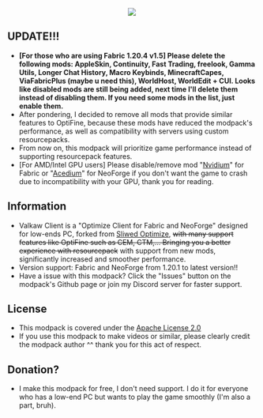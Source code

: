 <p align="center">
  <img src="https://i.imgur.com/YwWsgOQ.png" />
</p>

## UPDATE!!!
- **[For those who are using Fabric 1.20.4 v1.5] Please delete the following mods: AppleSkin, Continuity, Fast Trading, freelook, Gamma Utils, Longer Chat History, Macro Keybinds, MinecraftCapes, ViaFabricPlus (maybe u need this), WorldHost, WorldEdit +  CUI. Looks like disabled mods are still being added, next time I'll delete them instead of disabling them. If you need some mods in the list, just enable them.**
- After pondering, I decided to remove all mods that provide similar features to OptiFine, because these mods have reduced the modpack's performance, as well as compatibility with servers using custom resourcepacks.
- From now on, this modpack will prioritize game performance instead of supporting resourcepack features.
- [For AMD/Intel GPU users] Please disable/remove mod "[Nvidium](https://modrinth.com/mod/nvidium)" for Fabric or "[Acedium](https://github.com/ferriarnus/acedium)" for NeoForge if you don't want the game to crash due to incompatibility with your GPU, thank you for reading.

## Information
- Valkaw Client is a "Optimize Client for Fabric and NeoForge" designed for low-ends PC, forked from [Sliwed Optimize](https://modrinth.com/modpack/sliwed-optimize), ~~with many support features like OptiFine such as CEM, CTM,... Bringing you a better experience with resourcepack~~ with support from new mods, significantly increased and smoother performance.
- Version support: Fabric and NeoForge from 1.20.1 to latest version!!
- Have a issue with this modpack? Click the "Issues" button on the modpack's Github page or join my Discord server for faster support.

## License
- This modpack is covered under the [Apache License 2.0](https://www.apache.org/licenses/LICENSE-2.0.txt)
- If you use this modpack to make videos or similar, please clearly credit the modpack author ^^ thank you for this act of respect.
## Donation?
- I make this modpack for free, I don't need support. I do it for everyone who has a low-end PC but wants to play the game smoothly (I'm also a part, bruh).
